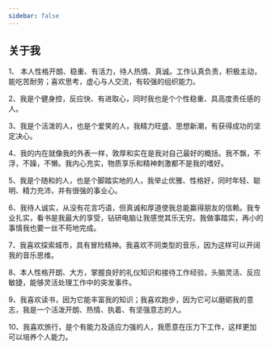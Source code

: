 ```yaml
---
sidebar: false
---
```


## 关于我

1、 本人性格开朗、稳重、有活力，待人热情、真诚。工作认真负责，积极主动，能吃苦耐劳；喜欢思考，虚心与人交流，有较强的组织能力。

2、我是个健身控，反应快、有进取心，同时我也是个个性稳重、具高度责任感的人。

3、我是个活泼的人，也是个爱笑的人，我精力旺盛、思想新潮，有获得成功的坚定决心。

4、我的内在就像我的外表一样，敦厚和实在是我对自己最好的概括。我不飘，不浮，不躁，不懒。我内心充实，物质享乐和精神刺激都不是我的嗜好。

5、我是个随和的人，也是个脚踏实地的人，我举止优雅、性格好，同时年轻、聪明、精力充沛，并有很强的事业心。

6、我待人诚实，从没有花言巧语，但真诚和厚道使我总能赢得朋友的信赖。我专业扎实，看书是我最大的享受，钻研电脑让我感觉其乐无穷。我做事踏实，再小的事情我也要一丝不苟地完成。

7、我喜欢探索城市，具有冒险精神。我喜欢不同类型的音乐，因为这样可以开阔我的音乐思维。

8、本人性格开朗、大方，掌握良好的礼仪知识和接待工作经验，头脑灵活、反应敏捷，能够灵活处理工作中的突发事件。

9、我喜欢读书，因为它能丰富我的知识；我喜欢跑步，因为它可以磨砺我的意志，我是一个活泼开朗、热情、执着、有坚强意志的人。

10、我喜欢旅行，是个有能力及适应力强的人，我愿意在压力下工作，这样更加可以培养个人能力。